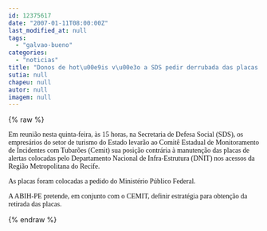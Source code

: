 ```yaml
---
id: 12375617
date: "2007-01-11T08:00:00Z"
last_modified_at: null
tags:
  - "galvao-bueno"
categories:
  - "noticias"
title: "Donos de hot\u00e9is v\u00e3o a SDS pedir derrubada das placas dos tubar\u00f5es do DNIT"
sutia: null
chapeu: null
autor: null
imagem: null
---
```

{% raw %}
<p><P><FONT face=Verdana>Em reunião nesta quinta-feira, às 15 horas, na Secretaria de Defesa Social (SDS), os empresários do setor de turismo do Estado levarão ao Comitê Estadual de Monitoramento de Incidentes com Tubarões (Cemit) sua posição contrária à manutenção das placas de alertas colocadas pelo Departamento Nacional de Infra-Estrutura (DNIT) nos acessos da Região Metropolitana do Recife.</FONT></P></p>
<p><P><FONT face=Verdana>As placas foram colocadas a pedido do Ministério Público Federal.</FONT></P></p>
<p><P><FONT face=Verdana>A ABIH-PE pretende, em conjunto com o CEMIT, definir estratégia para obtenção da retirada das placas.</FONT></P> </p>
{% endraw %}